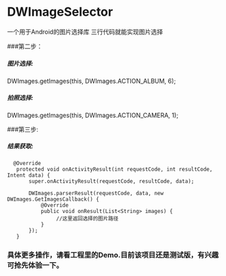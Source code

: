 # DWImageSelector
一个用于Android的图片选择库 三行代码就能实现图片选择

###第二步：
##### 图片选择:

   DWImages.getImages(this, DWImages.ACTION_ALBUM, 6);


##### 拍照选择:

   DWImages.getImages(this, DWImages.ACTION_CAMERA, 1);

###第三步:
##### 结果获取:

      @Override
       protected void onActivityResult(int requestCode, int resultCode, Intent data) {
           super.onActivityResult(requestCode, resultCode, data);

           DWImages.parserResult(requestCode, data, new DWImages.GetImagesCallback() {
               @Override
               public void onResult(List<String> images) {
                    //这里返回选择的图片路径
               }
           });
       }


 ### 具体更多操作，请看工程里的Demo.目前该项目还是测试版，有兴趣可抢先体验一下。